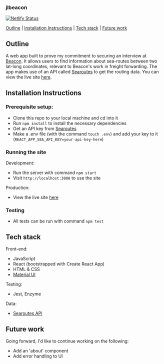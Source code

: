 ### jlbeacon

[![Netlify Status](https://api.netlify.com/api/v1/badges/f2c45712-8c74-4356-a884-8da15460419b/deploy-status)](https://app.netlify.com/sites/jlbeacon/deploys)

[Outline](#Outline) | [Installation Instructions](#Installation_Instructions) | [Tech stack](#Tech_stack) | [Future work](#Future_work)

## <a name="Outline">Outline</a>

A web app built to prove my commitment to securing an interview at [Beacon](https://beacon.com/). It allows users to find information about sea-routes between two lat-long coordinates, relevant to Beacon's work in freight forwarding. The app makes use of an API called [Searoutes](searoutesAPI.com) to get the routing data. You can view the live site [here](https://jlbeacon.netlify.app/).

## <a name="Installation_Instructions">Installation Instructions</a>

### Prerequisite setup:
- Clone this repo to your local machine and cd into it
- Run `npm install` to install the necessary dependencies
- Get an API key from [Searoutes](https://discover.searoutes.com/)
- Make a .env file (with the command `touch .env`) and add your key to it (`REACT_APP_SEA_API_KEY=your-api-key-here`)

### Running the site

Development:
- Run the server with command `npm start`
- Visit `http://localhost:3000` to use the site

Production:
- View the live site [here](https://jlbeacon.netlify.app/)

### Testing
- All tests can be run with command `npm test`

## <a name="Tech_stack">Tech stack</a>

Front-end:
- JavaScript
- React (bootstrapped with Create React App)
- HTML & CSS
- [Material UI](https://material-ui.com/)

Testing:
- Jest, Enzyme

Data:
- [Searoutes API](https://discover.searoutes.com/)

## <a name="Future_work">Future work</a>

Going forward, I'd like to continue working on the following:
- Add an 'about' component
- Add error handling to UI
